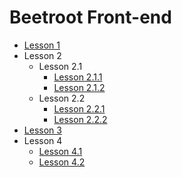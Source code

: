# Beetroot Front-end

- [Lesson 1](https://kpweby.github.io/beetroot/l1_Front-End/EN/index)
- Lesson 2
  - Lesson 2.1
    - [Lesson 2.1.1](https://kpweby.github.io/beetroot/l2_HTML5-tags/l2.1/index)
    - [Lesson 2.1.2](https://kpweby.github.io/beetroot/l2_HTML5-tags/l2.1/index1)
  - Lesson 2.2
    - [Lesson 2.2.1](https://kpweby.github.io/beetroot/l2_HTML5-tags/l2.2/index)
    - [Lesson 2.2.2](https://kpweby.github.io/beetroot/l2_HTML5-tags/l2.2/index1)
- [Lesson 3](https://kpweby.github.io/beetroot/l3_Git/index)
- Lesson 4
  - [Lesson 4.1](https://kpweby.github.io/beetroot/l4_CSS/l4.1/index)
  - [Lesson 4.2](https://kpweby.github.io/beetroot/l4_CSS/l4.2/index)
